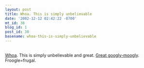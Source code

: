 ```yaml
---
layout: post
title: Whoa. This is simply unbelievable
date: '2002-12-12 02:42:22 -0700'
mt_id: 38
blog_id: 1
post_id: 38
basename: whoa-this-is-simply-unbelievable
---
```

<br /><a href="http://froogle.google.com/">Whoa</a>. This is simply unbelievable and great. <a href="http://necie.gp-flash.net/wavs/googly.wav">Great googly-moogly</a>. Froogle=frugal.<br /><br /><br />
